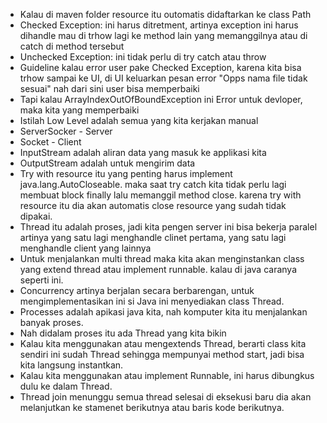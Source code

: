 - Kalau di maven folder resource itu outomatis didaftarkan ke class Path
- Checked Exception: ini harus ditretment, artinya exception ini harus dihandle mau di trhow lagi ke method lain yang memanggilnya atau di catch di method tersebut
- Unchecked Exception: ini tidak perlu di try catch atau throw
- Guideline kalau error user pake Checked Exception, karena kita bisa trhow sampai ke UI, di UI keluarkan pesan error "Opps nama file tidak sesuai" nah dari sini user bisa memperbaiki
- Tapi kalau ArrayIndexOutOfBoundException ini Error untuk devloper, maka kita yang memperbaiki
- Istilah Low Level adalah semua yang kita kerjakan manual
- ServerSocker - Server
- Socket - Client
- InputStream adalah aliran data yang masuk ke applikasi kita
- OutputStream adalah untuk mengirim data
- Try with resource itu yang penting harus implement java.lang.AutoCloseable. maka saat try catch kita tidak perlu lagi membuat block finally lalu memanggil method close. karena try with resource itu dia akan automatis close resource yang sudah tidak dipakai.
- Thread itu adalah proses, jadi kita pengen server ini bisa bekerja paralel artinya yang satu lagi menghandle clinet pertama, yang satu lagi menghandle client yang lainnya
- Untuk menjalankan multi thread maka kita akan menginstankan class yang extend thread atau implement runnable. kalau di java caranya seperti ini.
- Concurrency artinya berjalan secara berbarengan, untuk mengimplementasikan ini si Java ini menyediakan class Thread.
- Processes adalah apikasi java kita, nah komputer kita itu menjalankan banyak proses.
- Nah didalam proses itu ada Thread yang kita bikin
- Kalau kita menggunakan atau mengextends Thread, berarti class kita sendiri ini sudah Thread sehingga mempunyai method start, jadi bisa kita langsung instantkan.
- Kalau kita menggunakan atau implement Runnable, ini harus dibungkus dulu ke dalam Thread.
- Thread join menunggu semua thread selesai di eksekusi baru dia akan melanjutkan ke stamenet berikutnya atau baris kode berikutnya.
